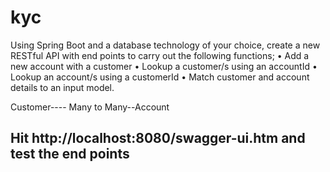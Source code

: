 # kyc

Using Spring Boot and a database technology of your choice, create a new RESTful API with end points to carry out the following functions;
• Add a new account with a customer
• Lookup a customer/s using an accountId
• Lookup an account/s using a customerId
• Match customer and account details to an input model.


Customer---- Many to Many--Account

## Hit http://localhost:8080/swagger-ui.htm  and test the end points
